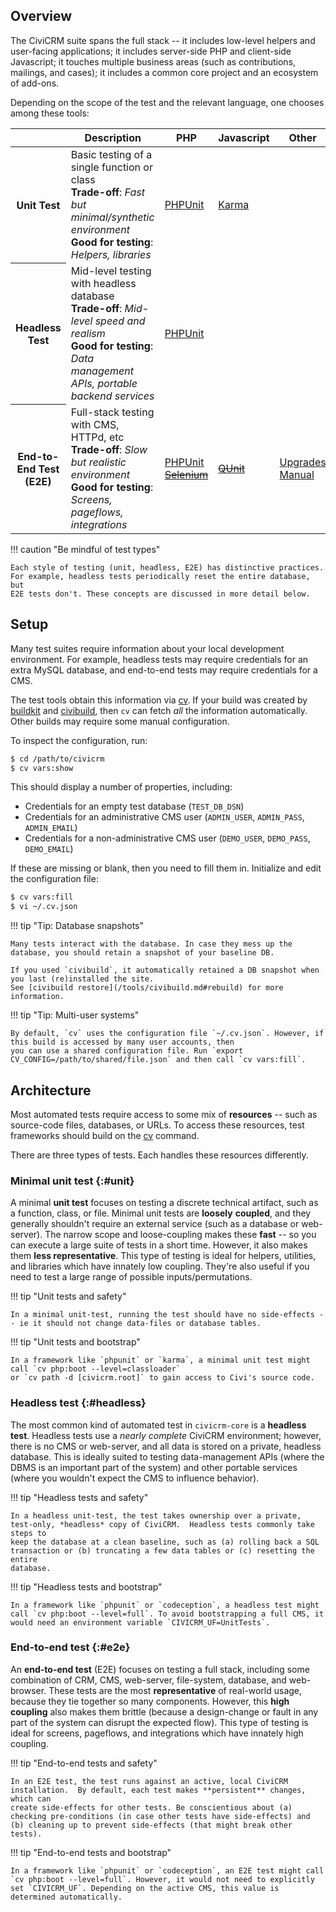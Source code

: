 ## Overview

The CiviCRM suite spans the full stack -- it includes low-level helpers and user-facing applications; it includes
server-side PHP and client-side Javascript; it touches multiple business areas (such as contributions, mailings, and
cases); it includes a common core project and an ecosystem of add-ons.

Depending on the scope of the test and the relevant language, one chooses among these tools:

<table>
  <thead>
    <tr>
      <th></th>
      <th>Description</th>
      <th>PHP</th>
      <th>Javascript</th>
      <th>Other</th>
    </tr>
  </thead>
  <tbody>
    <tr>
      <th>
        Unit Test
      </th>
      <td>
        Basic testing of a single function or class<br/>
        <b>Trade-off</b>: <em>Fast but minimal/synthetic environment</em><br/>
        <b>Good for testing</b>: <em>Helpers, libraries</em>
      </td>
      <td>
        <a href="phpunit">PHPUnit</a>
      </td>
      <td>
        <a href="karma">Karma</a>
      </td>
      <td>
      </td>
    </tr>
    <tr>
      <th>
        Headless Test
        </th>
      <td>
        Mid-level testing with headless database<br/>
        <b>Trade-off</b>: <em>Mid-level speed and realism</em><br/>
        <b>Good for testing</b>: <em>Data management APIs, portable backend services</em><br/>
      </td>
      <td>
        <a href="phpunit">PHPUnit</a>
      </td>
      <td>
      </td>
      <td>
      </td>
    </tr>
    <tr>
      <th>
        End-to-End Test (E2E)
      </th>
      <td>
        Full-stack testing with CMS, HTTPd, etc<br/>
        <b>Trade-off</b>: <em>Slow but realistic environment</em><br/>
        <b>Good for testing</b>: <em>Screens, pageflows, integrations</em><br/>
      </td>
      <td>
        <a href="phpunit">PHPUnit</a><br/>
        <!-- <a href="codeception">Codeception</a><br/> -->
        <s><a href="selenium">Selenium</a></s>
      </td>
      <td>
        <!-- <a href="protractor">Protractor</a><br/> -->
        <s><a href="qunit">QUnit</a></s>
      </td>
      <td>
        <a href="upgrades">Upgrades</a><br/>
        <a href="manual">Manual</a><br/>
      </td>
    </tr>
  </tbody>
</table>

!!! caution "Be mindful of test types"

    Each style of testing (unit, headless, E2E) has distinctive practices.  For example, headless tests periodically reset the entire database, but
    E2E tests don't. These concepts are discussed in more detail below.

## Setup

Many test suites require information about your local development environment.  For example, headless tests may require credentials for an extra
MySQL database, and end-to-end tests may require credentials for a CMS.

The test tools obtain this information via [cv](https://github.com/civicrm/cv).  If your build was created by [buildkit](/tools/buildkit.md) and
[civibuild](/tools/civibuild.md), then `cv` can fetch *all* the information automatically. Other builds may require some manual configuration.

To inspect the configuration, run:

```bash
$ cd /path/to/civicrm
$ cv vars:show
```

This should display a number of properties, including:

* Credentials for an empty test database (`TEST_DB_DSN`)
* Credentials for an administrative CMS user (`ADMIN_USER`, `ADMIN_PASS`, `ADMIN_EMAIL`)
* Credentials for a non-administrative CMS user (`DEMO_USER`, `DEMO_PASS`, `DEMO_EMAIL`)

If these are missing or blank, then you need to fill them in. Initialize and edit the configuration file:

```bash
$ cv vars:fill
$ vi ~/.cv.json
```

!!! tip "Tip: Database snapshots"

    Many tests interact with the database. In case they mess up the database, you should retain a snapshot of your baseline DB.

    If you used `civibuild`, it automatically retained a DB snapshot when you last (re)installed the site.
    See [civibuild restore](/tools/civibuild.md#rebuild) for more information.

!!! tip "Tip: Multi-user systems"

    By default, `cv` uses the configuration file `~/.cv.json`. However, if this build is accessed by many user accounts, then
    you can use a shared configuration file. Run `export CV_CONFIG=/path/to/shared/file.json` and then call `cv vars:fill`.

## Architecture

Most automated tests require access to some mix of **resources** -- such as source-code files, databases, or URLs.  To access these resources, test
frameworks should build on the [cv](https://github.com/civicrm/cv) command.

There are three types of tests. Each handles these resources differently.

### Minimal unit test {:#unit}

A minimal **unit test** focuses on testing a discrete technical artifact, such as a function, class, or file.  Minimal unit tests are **loosely**
**coupled**, and they generally shouldn't require an external service (such as a database or web-server).  The narrow scope and loose-coupling makes
these **fast** -- so you can execute a large suite of tests in a short time.  However, it also makes them **less representative**.  This type of
testing is ideal for helpers, utilities, and libraries which have innately low coupling.  They're also useful if you need to test a large range of
possible inputs/permutations.

!!! tip "Unit tests and safety"

    In a minimal unit-test, running the test should have no side-effects -- ie it should not change data-files or database tables.

!!! tip "Unit tests and bootstrap"

    In a framework like `phpunit` or `karma`, a minimal unit test might call `cv php:boot --level=classloader`
    or `cv path -d [civicrm.root]` to gain access to Civi's source code.

### Headless test {:#headless}

The most common kind of automated test in `civicrm-core` is a **headless test**.  Headless tests use a *nearly complete* CiviCRM environment;
however, there is no CMS or web-server, and all data is stored on a private, headless database.  This is ideally suited to testing data-management
APIs (where the DBMS is an important part of the system) and other portable services (where you wouldn't expect the CMS to influence behavior).

!!! tip "Headless tests and safety"

    In a headless unit-test, the test takes ownership over a private, test-only, *headless* copy of CiviCRM.  Headless tests commonly take steps to
    keep the database at a clean baseline, such as (a) rolling back a SQL transaction or (b) truncating a few data tables or (c) resetting the entire
    database.

!!! tip "Headless tests and bootstrap"

    In a framework like `phpunit` or `codeception`, a headless test might call `cv php:boot --level=full`. To avoid bootstrapping a full CMS, it
    would need an environment variable `CIVICRM_UF=UnitTests`.

### End-to-end test {:#e2e}

An **end-to-end test** (E2E) focuses on testing a full stack, including some combination of CRM, CMS, web-server, file-system, database, and web-browser.
These tests are the most **representative** of real-world usage, because they tie together so many components.  However, this **high coupling** also makes
them brittle (because a design-change or fault in any part of the system can disrupt the expected flow).  This type of testing is ideal for screens,
pageflows, and integrations which have innately high coupling.

!!! tip "End-to-end tests and safety"

    In an E2E test, the test runs against an active, local CiviCRM installation.  By default, each test makes **persistent** changes, which can
    create side-effects for other tests. Be conscientious about (a) checking pre-conditions (in case other tests have side-effects) and
    (b) cleaning up to prevent side-effects (that might break other tests).

!!! tip "End-to-end tests and bootstrap"

    In a framework like `phpunit` or `codeception`, an E2E test might call `cv php:boot --level=full`. However, it would not need to explicitly
    set `CIVICRM_UF`. Depending on the active CMS, this value is determined automatically.
